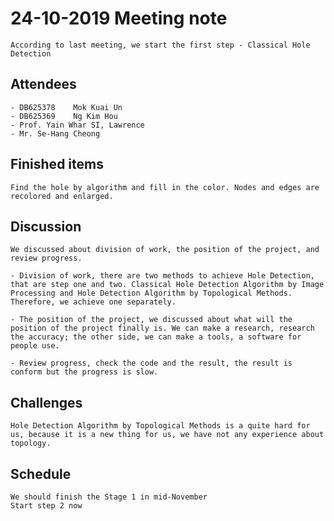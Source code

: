 # 24-10-2019 Meeting note
    According to last meeting, we start the first step - Classical Hole Detection 
## Attendees
    - DB625378    Mok Kuai Un
    - DB625369    Ng Kim Hou
    - Prof. Yain Whar SI, Lawrence
    - Mr. Se-Hang Cheong

## Finished items
    Find the hole by algorithm and fill in the color. Nodes and edges are recolored and enlarged.

    
## Discussion
    We discussed about division of work, the position of the project, and review progress.

    - Division of work, there are two methods to achieve Hole Detection, that are step one and two. Classical Hole Detection Algorithm by Image Processing and Hole Detection Algorithm by Topological Methods. Therefore, we achieve one separately.

    - The position of the project, we discussed about what will the position of the project finally is. We can make a research, research the accuracy; the other side, we can make a tools, a software for people use. 

    - Review progress, check the code and the result, the result is conform but the progress is slow.

## Challenges
    Hole Detection Algorithm by Topological Methods is a quite hard for us, because it is a new thing for us, we have not any experience about topology.

## Schedule
    We should finish the Stage 1 in mid-November
    Start step 2 now
